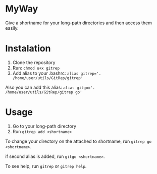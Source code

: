 # MyWay
Give a shortname for your long-path directories and then access them easily.

# Instalation
1. Clone the repository 
2. Run: `chmod u+x gitrep`
3. Add alias to your .bashrc:
`alias gitrep='. /home/user/utils/GitRep/gitrep'`

Also you can add this alias:
`alias gitgo='. /home/user/utils/GitRep/gitrep go'`

# Usage 
1. Go to your long-path directory
2. Run `gitrep add <shortname>`

To change your directory on the attached to shortname, run `gitrep go <shortname>`.

if second alias is added, run `gitgo <shortname>`.

To see help, run `gitrep` or `gitrep help`.
